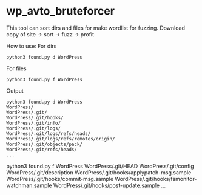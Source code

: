 # wp_avto_bruteforcer
This tool can sort dirs and files for make wordlist for fuzzing.
Download copy of site -> sort -> fuzz -> profit



How to use:
For dirs
```
python3 found.py d WordPress
```

For files
```
python3 found.py f WordPress
```

Output
```
python3 found.py d WordPress
WordPress/
WordPress/.git/
WordPress/.git/hooks/
WordPress/.git/info/
WordPress/.git/logs/
WordPress/.git/logs/refs/heads/
WordPress/.git/logs/refs/remotes/origin/
WordPress/.git/objects/pack/
WordPress/.git/refs/heads/
...
```
python3 found.py f WordPress
WordPress/.git/HEAD
WordPress/.git/config
WordPress/.git/description
WordPress/.git/hooks/applypatch-msg.sample
WordPress/.git/hooks/commit-msg.sample
WordPress/.git/hooks/fsmonitor-watchman.sample
WordPress/.git/hooks/post-update.sample
...
```

